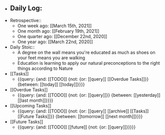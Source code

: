 - Daily Log:
    - 
- Retrospective::
    - One week ago: [[March 15th, 2021]]
    - One month ago: [[February 19th, 2021]]
    - One quarter ago: [[December 22nd, 2020]]
    - One year ago: [[March 22nd, 2020]]
- Daily Stoic::
    - A degree on the wall means you're educated as much as shoes on your feet means you are walking
    - Education is learning to apply our natural preconceptions to the right things according to Nature
- [[Tasks]]
    - {{query: {and: [[TODO]] {not: {or: [[query]] [[Overdue Tasks]]}} {between: [[today]] [[today]]}}}}
- [[Overdue Tasks]]
    - {{query: {and: [[TODO]] {not: {or: [[query]]}} {between: [[yesterday]] [[last month]]}}}}
- [[Upcoming Tasks]]
    - {{query: {and: [[TODO]] {not: {or: [[query]] [[archive]] [[Tasks]] [[Future Tasks]]}} {between: [[tomorrow]] [[next month]]}}}}
- [[Future Tasks]]
    - {{query: {and: [[TODO]] [[future]] {not: {or: [[query]]}}}}}
